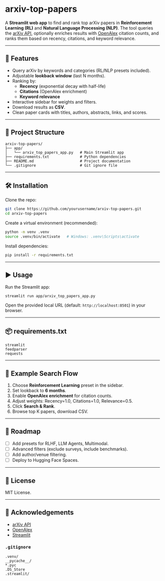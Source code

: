 # arxiv-top-papers

A **Streamlit web app** to find and rank top arXiv papers in **Reinforcement Learning (RL)** and **Natural Language Processing (NLP)**. The tool queries the [arXiv API](https://arxiv.org/help/api/), optionally enriches results with [OpenAlex](https://openalex.org) citation counts, and ranks them based on recency, citations, and keyword relevance.

---

## 🚀 Features
- Query arXiv by keywords and categories (RL/NLP presets included).
- Adjustable **lookback window** (last N months).
- Ranking by:
  - **Recency** (exponential decay with half-life)
  - **Citations** (OpenAlex enrichment)
  - **Keyword relevance**
- Interactive sidebar for weights and filters.
- Download results as **CSV**.
- Clean paper cards with titles, authors, abstracts, links, and scores.

---

## 📂 Project Structure
```
arxiv-top-papers/
├── app/
│   └── arxiv_top_papers_app.py   # Main Streamlit app
├── requirements.txt              # Python dependencies
├── README.md                     # Project documentation
└── .gitignore                    # Git ignore file
```

---

## 🛠 Installation

Clone the repo:
```bash
git clone https://github.com/yourusername/arxiv-top-papers.git
cd arxiv-top-papers
```

Create a virtual environment (recommended):
```bash
python -m venv .venv
source .venv/bin/activate   # Windows: .venv\Scripts\activate
```

Install dependencies:
```bash
pip install -r requirements.txt
```

---

## ▶️ Usage
Run the Streamlit app:
```bash
streamlit run app/arxiv_top_papers_app.py
```

Open the provided local URL (default: `http://localhost:8501`) in your browser.

---

## 📦 requirements.txt
```
streamlit
feedparser
requests
```

---

## 📝 Example Search Flow
1. Choose **Reinforcement Learning** preset in the sidebar.
2. Set lookback to **6 months**.
3. Enable **OpenAlex enrichment** for citation counts.
4. Adjust weights: Recency=1.0, Citations=1.0, Relevance=0.5.
5. Click **Search & Rank**.
6. Browse top K papers, download CSV.

---

## 🔮 Roadmap
- [ ] Add presets for RLHF, LLM Agents, Multimodal.
- [ ] Advanced filters (exclude surveys, include benchmarks).
- [ ] Add author/venue filtering.
- [ ] Deploy to Hugging Face Spaces.

---

## 📜 License
MIT License.

---

## 🙌 Acknowledgements
- [arXiv API](https://arxiv.org/help/api/)
- [OpenAlex](https://openalex.org)
- [Streamlit](https://streamlit.io)


### `.gitignore`
```
.venv/
__pycache__/
*.pyc
.DS_Store
.streamlit/
```
